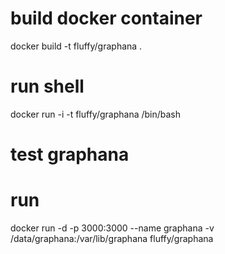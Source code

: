 # build docker container

docker build -t fluffy/graphana .

# run shell

docker run -i -t   fluffy/graphana /bin/bash

# test graphana


# run

docker run -d -p 3000:3000 --name graphana -v /data/graphana:/var/lib/graphana fluffy/graphana

